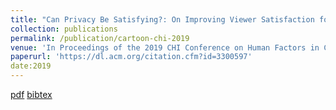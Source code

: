 ```yaml
---
title: "Can Privacy Be Satisfying?: On Improving Viewer Satisfaction for Privacy-Enhanced Photos Using Aesthetic Transforms"
collection: publications
permalink: /publication/cartoon-chi-2019
venue: 'In Proceedings of the 2019 CHI Conference on Human Factors in Computing Systems'
paperurl: 'https://dl.acm.org/citation.cfm?id=3300597'
date:2019
---
```


[pdf](https://rakib062.github.io/files/cartoon-chi-2019.pdf) [bibtex](https://rakib062.github.io/files/cartoon-chi-2019.bib)

